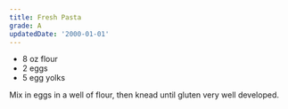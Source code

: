 ```yaml
---
title: Fresh Pasta
grade: A
updatedDate: '2000-01-01'
---
```

- 8 oz flour
- 2 eggs
- 5 egg yolks


Mix in eggs in a well of flour, then knead until gluten very well developed.